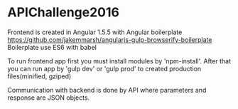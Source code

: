 # APIChallenge2016

Frontend is created in Angular 1.5.5 with Angular boilerplate https://github.com/jakemmarsh/angularjs-gulp-browserify-boilerplate
Boilerplate use ES6 with babel

To run frontend app first you must install modules by 'npm-install'.
After that you can run app by 'gulp dev' or 'gulp prod' to created production files(minified, gziped)

Communication with backend is done by API where parameters and response are JSON objects.